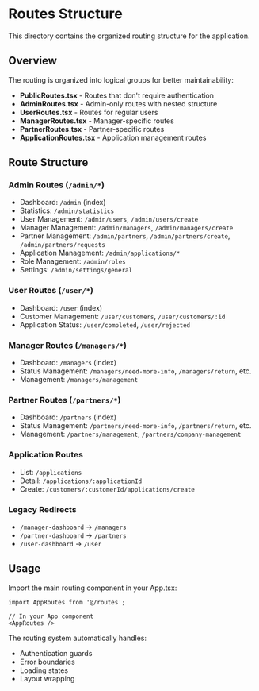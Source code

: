 # Routes Structure

This directory contains the organized routing structure for the application.

## Overview

The routing is organized into logical groups for better maintainability:

- **PublicRoutes.tsx** - Routes that don't require authentication
- **AdminRoutes.tsx** - Admin-only routes with nested structure  
- **UserRoutes.tsx** - Routes for regular users
- **ManagerRoutes.tsx** - Manager-specific routes
- **PartnerRoutes.tsx** - Partner-specific routes
- **ApplicationRoutes.tsx** - Application management routes

## Route Structure

### Admin Routes (`/admin/*`)
- Dashboard: `/admin` (index)
- Statistics: `/admin/statistics`
- User Management: `/admin/users`, `/admin/users/create`
- Manager Management: `/admin/managers`, `/admin/managers/create`  
- Partner Management: `/admin/partners`, `/admin/partners/create`, `/admin/partners/requests`
- Application Management: `/admin/applications/*`
- Role Management: `/admin/roles`
- Settings: `/admin/settings/general`

### User Routes (`/user/*`)
- Dashboard: `/user` (index)
- Customer Management: `/user/customers`, `/user/customers/:id`
- Application Status: `/user/completed`, `/user/rejected`

### Manager Routes (`/managers/*`)
- Dashboard: `/managers` (index)
- Status Management: `/managers/need-more-info`, `/managers/return`, etc.
- Management: `/managers/management`

### Partner Routes (`/partners/*`)
- Dashboard: `/partners` (index)
- Status Management: `/partners/need-more-info`, `/partners/return`, etc.
- Management: `/partners/management`, `/partners/company-management`

### Application Routes
- List: `/applications`
- Detail: `/applications/:applicationId`
- Create: `/customers/:customerId/applications/create`

### Legacy Redirects
- `/manager-dashboard` → `/managers`
- `/partner-dashboard` → `/partners`
- `/user-dashboard` → `/user`

## Usage

Import the main routing component in your App.tsx:

```tsx
import AppRoutes from '@/routes';

// In your App component
<AppRoutes />
```

The routing system automatically handles:
- Authentication guards
- Error boundaries
- Loading states
- Layout wrapping